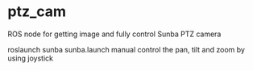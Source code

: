 # ptz_cam
ROS node for getting image and fully control Sunba PTZ camera

roslaunch sunba sunba.launch
manual control the pan, tilt and zoom by using joystick

